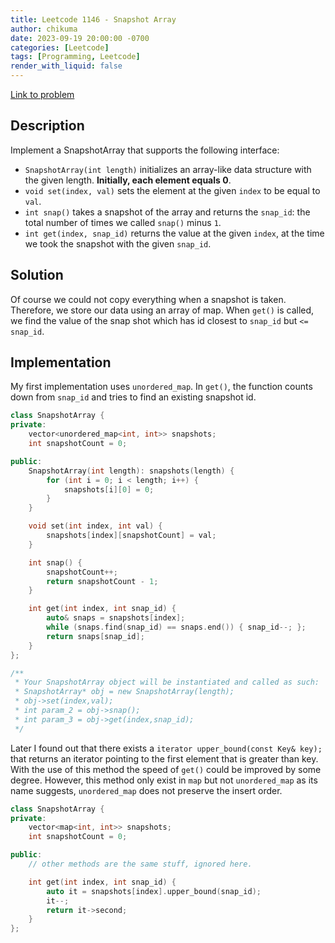 ```yaml
---
title: Leetcode 1146 - Snapshot Array
author: chikuma
date: 2023-09-19 20:00:00 -0700
categories: [Leetcode]
tags: [Programming, Leetcode]
render_with_liquid: false
---
```


[Link to problem](https://leetcode.com/problems/snapshot-array/)

## Description

Implement a SnapshotArray that supports the following interface:

* `SnapshotArray(int length)` initializes an array-like data structure with the
  given length. **Initially, each element equals 0**.
* `void set(index, val)` sets the element at the given `index` to be equal to
  `val`.
* `int snap()` takes a snapshot of the array and returns the `snap_id`: the
  total number of times we called `snap()` minus `1`.
* `int get(index, snap_id)` returns the value at the given `index`, at the time
  we took the snapshot with the given `snap_id`.

## Solution

Of course we could not copy everything when a snapshot is taken. Therefore, we
store our data using an array of map. When `get()` is called, we find the value
of the snap shot which has id closest to `snap_id` but `<= snap_id`.

## Implementation

My first implementation uses `unordered_map`. In `get()`, the function counts
down from `snap_id` and tries to find an existing snapshot id.

```cpp
class SnapshotArray {
private:
    vector<unordered_map<int, int>> snapshots;
    int snapshotCount = 0;

public:
    SnapshotArray(int length): snapshots(length) {
        for (int i = 0; i < length; i++) {
            snapshots[i][0] = 0;
        }
    }

    void set(int index, int val) {
        snapshots[index][snapshotCount] = val;
    }

    int snap() {
        snapshotCount++;
        return snapshotCount - 1;
    }

    int get(int index, int snap_id) {
        auto& snaps = snapshots[index];
        while (snaps.find(snap_id) == snaps.end()) { snap_id--; };
        return snaps[snap_id];
    }
};

/**
 * Your SnapshotArray object will be instantiated and called as such:
 * SnapshotArray* obj = new SnapshotArray(length);
 * obj->set(index,val);
 * int param_2 = obj->snap();
 * int param_3 = obj->get(index,snap_id);
 */
```

Later I found out that there exists a `iterator upper_bound(const Key&
key);` that returns an iterator pointing to the first element that is greater
than key. With the use of this method the speed of `get()` could be improved by
some degree. However, this method only exist in `map` but not `unordered_map` as
its name suggests, `unordered_map` does not preserve the insert order.

```cpp
class SnapshotArray {
private:
    vector<map<int, int>> snapshots;
    int snapshotCount = 0;

public:
    // other methods are the same stuff, ignored here.

    int get(int index, int snap_id) {
        auto it = snapshots[index].upper_bound(snap_id);
        it--;
        return it->second;
    }
};
```